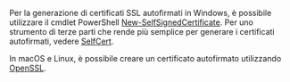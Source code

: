 Per la generazione di certificati SSL autofirmati in Windows, è possibile utilizzare il cmdlet PowerShell [New-SelfSignedCertificate](/powershell/module/pkiclient/new-selfsignedcertificate?view=win10-ps). Per uno strumento di terze parti che rende più semplice per generare i certificati autofirmati, vedere [SelfCert](https://www.pluralsight.com/blog/software-development/selfcert-create-a-self-signed-certificate-interactively-gui-or-programmatically-in-net).

In macOS e Linux, è possibile creare un certificato autofirmato utilizzando [OpenSSL](https://www.openssl.org/).
